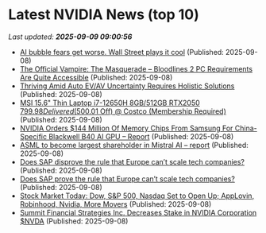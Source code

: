 # Latest NVIDIA News (top 10)
_Last updated: **2025-09-09 09:00:56**_

- [AI bubble fears get worse. Wall Street plays it cool](https://qz.com/ai-boom-bubble-fears) (Published: 2025-09-08)
- [The Official Vampire: The Masquerade – Bloodlines 2 PC Requirements Are Quite Accessible](https://wccftech.com/vampire-the-masquerade-bloodlines-2-pc-requirements-accessible/) (Published: 2025-09-08)
- [Thriving Amid Auto EV/AV Uncertainty Requires Holistic Solutions](https://www.forbes.com/sites/tiriasresearch/2025/09/08/thriving-amid-auto-evav-uncertainty-requires-holistic-solutions/) (Published: 2025-09-08)
- [MSI 15.6" Thin Laptop i7-12650H 8GB/512GB RTX2050 $799.98 Delivered ($500.01 Off) @ Costco (Membership Required)](https://www.ozbargain.com.au/node/923278) (Published: 2025-09-08)
- [NVIDIA Orders $144 Million Of Memory Chips From Samsung For China-Specific Blackwell B40 AI GPU – Report](https://wccftech.com/nvidia-orders-144-million-of-memory-chips-from-samsung-for-china-specific-blackwell-b40-ai-gpu-report/) (Published: 2025-09-08)
- [ASML to become largest shareholder in Mistral AI – report](https://www.verdict.co.uk/asml-shareholder-french-ai-startup-mistral-ai/) (Published: 2025-09-08)
- [Does SAP disprove the rule that Europe can’t scale tech companies?](https://fortune.com/2025/09/08/does-sap-disprove-the-rule-that-europe-cant-scale-tech-companies-innovation/) (Published: 2025-09-08)
- [Does SAP prove the rule that Europe can’t scale tech companies?](https://fortune.com/2025/09/08/does-sap-prove-the-rule-that-europe-cant-scale-tech-companies-innovation/) (Published: 2025-09-08)
- [Stock Market Today: Dow, S&P 500, Nasdaq Set to Open Up; AppLovin, Robinhood, Nvidia, More Movers](https://biztoc.com/x/6855e8e169a93559) (Published: 2025-09-08)
- [Summit Financial Strategies Inc. Decreases Stake in NVIDIA Corporation $NVDA](https://www.etfdailynews.com/2025/09/08/summit-financial-strategies-inc-decreases-stake-in-nvidia-corporation-nvda/) (Published: 2025-09-08)
